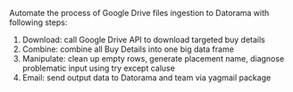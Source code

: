 Automate the process of Google Drive files ingestion to Datorama with following steps:
1. Download: call Google Drive API to download targeted buy details
2. Combine: combine all Buy Details into one big data frame
3. Manipulate: clean up empty rows, generate placement name, diagnose problematic input using try except caluse
4. Email: send output data to Datorama and team via yagmail package
